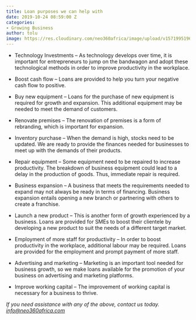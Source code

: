 ```yaml
---
title: Loan purposes we can help with
date: 2019-10-24 08:59:00 Z
categories:
- Growing Business
author: tolu
image: https://res.cloudinary.com/neo360africa/image/upload/v1571995196/NEO360%20BLOG/accounting-black-budget-53621_1_mb4ssr.jpg
---
```


* Technology Investments – As technology develops over time, it is important for entrepreneurs to jump on the bandwagon and adopt these technological methods in order to improve productivity in the workplace. 

* Boost cash flow – Loans are provided to help you turn your negative cash flow to positive.

* Buy new equipment – Loans for the purchase of new equipment is required for growth and expansion. This additional equipment may be needed to meet the demand of customers.

* Renovate premises – The renovation of premises is a form of rebranding, which is important for expansion.

* Inventory purchase – When the demand is high, stocks need to be updated. We are ready to provide the finances needed for businesses to meet up with the demands of their products.

* Repair equipment – Some equipment need to be repaired to increase productivity. The breakdown of business equipment could lead to a delay in the production of goods. Thus, immediate repair is required.

* Business expansion – A business that meets the requirements needed to expand may not always be ready in terms of financing. Business expansion entails opening a new branch or partnering with others to create a franchise.

* Launch a new product – This is another form of growth experienced by a business. Loans are provided for SMEs to boost their clientele by developing a new product to suit the needs of a different target market.
 
* Employment of more staff for productivity – In order to boost productivity in the workplace, additional labour may be required. Loans are provided for the employment and prompt payment of more staff.

* Advertising and marketing – 	Marketing is an important tool needed for business growth, so we make loans available for the promotion of your business on advertising and marketing platforms.

* Improve working capital – The improvement of working capital is necessary for a business to thrive.

*If you need assistance with any of the above, contact us today.
info@neo360africa.com*